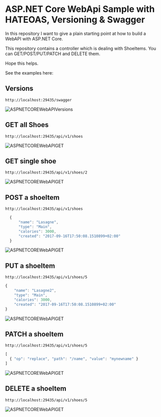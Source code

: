 # ASP.NET Core WebApi Sample with HATEOAS, Versioning & Swagger

In this repository I want to give a plain starting point at how to build a WebAPI with ASP.NET Core.

This repository contains a controller which is dealing with ShoeItems. You can GET/POST/PUT/PATCH and DELETE them.

Hope this helps.

See the examples here: 

## Versions

``` http://localhost:29435/swagger ```

![ASPNETCOREWebAPIVersions](./.github/versions.jpg)

## GET all Shoes

``` http://localhost:29435/api/v1/shoes ```

![ASPNETCOREWebAPIGET](./.github/get.jpg)

## GET single shoe

``` http://localhost:29435/api/v1/shoes/2 ```

![ASPNETCOREWebAPIGET](./.github/getSingle.jpg)

## POST a shoeItem

``` http://localhost:29435/api/v1/shoes ```

```javascript
  {
      "name": "Lasagne",
      "type": "Main",
      "calories": 3000,
      "created": "2017-09-16T17:50:08.1510899+02:00"
  }
```

![ASPNETCOREWebAPIGET](./.github/post.jpg)

## PUT a shoeItem

``` http://localhost:29435/api/v1/shoes/5 ```

``` javascript
{
    "name": "Lasagne2",
    "type": "Main",
    "calories": 3000,
    "created": "2017-09-16T17:50:08.1510899+02:00"
}
```

![ASPNETCOREWebAPIGET](./.github/put.jpg)


## PATCH a shoeItem

``` http://localhost:29435/api/v1/shoes/5 ```

``` javascript
[
  { "op": "replace", "path": "/name", "value": "mynewname" }
]
```

![ASPNETCOREWebAPIGET](./.github/patch.jpg)

## DELETE a shoeItem

``` http://localhost:29435/api/v1/shoes/5 ```


![ASPNETCOREWebAPIGET](./.github/delete.jpg)

